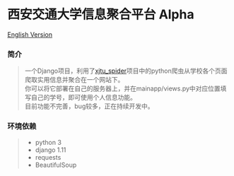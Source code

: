 西安交通大学信息聚合平台 Alpha
===========================
[English Version](https://github.com/FLYCW-WXY/xjtu_personalinfo_aggregation/blob/master/README-en-US.md)
### 简介
>一个Django项目，利用了[xjtu_spider](https://github.com/FLYCW-WXY/xjtu_spider)项目中的python爬虫从学校各个页面爬取实用信息并聚合在一个网站下。<br>
你可以将它部署在自己的服务器上，并在mainapp/views.py中对应位置填写自己的学号，即可使用个人信息功能。<br>
目前功能不完善，bug较多，正在持续开发中。
### 环境依赖
>* python 3<br>
>* django 1.11<br>
>* requests<br>
>* BeautifulSoup
